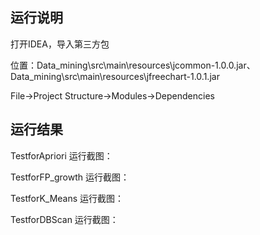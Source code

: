 ## 运行说明

打开IDEA，导入第三方包

位置：Data_mining\src\main\resources\jcommon-1.0.0.jar、Data_mining\src\main\resources\jfreechart-1.0.1.jar

File->Project Structure->Modules->Dependencies




## 运行结果

TestforApriori 运行截图：


TestforFP_growth 运行截图：


TestforK_Means 运行截图：



TestforDBScan 运行截图：


